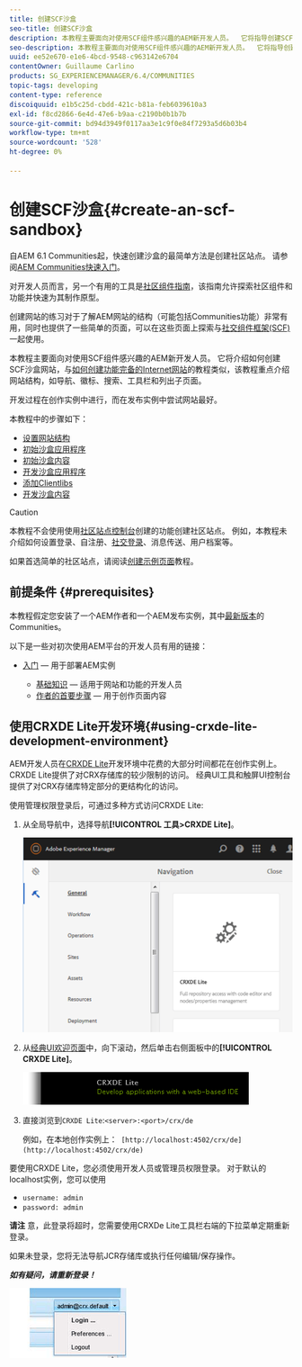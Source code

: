 ```yaml
---
title: 创建SCF沙盒
seo-title: 创建SCF沙盒
description: 本教程主要面向对使用SCF组件感兴趣的AEM新开发人员。  它将指导创建SCF沙盒站点
seo-description: 本教程主要面向对使用SCF组件感兴趣的AEM新开发人员。  它将指导创建SCF沙盒站点
uuid: ee52e670-e1e6-4bcd-9548-c963142e6704
contentOwner: Guillaume Carlino
products: SG_EXPERIENCEMANAGER/6.4/COMMUNITIES
topic-tags: developing
content-type: reference
discoiquuid: e1b5c25d-cbdd-421c-b81a-feb6039610a3
exl-id: f8cd2866-6e4d-47e6-b9aa-c2190b0b1b7b
source-git-commit: bd94d3949f0117aa3e1c9f0e84f7293a5d6b03b4
workflow-type: tm+mt
source-wordcount: '528'
ht-degree: 0%

---
```


# 创建SCF沙盒{#create-an-scf-sandbox}


自AEM 6.1 Communities起，快速创建沙盒的最简单方法是创建社区站点。 请参阅[AEM Communities快速入门](getting-started.md)。

对开发人员而言，另一个有用的工具是[社区组件指南](components-guide.md)，该指南允许探索社区组件和功能并快速为其制作原型。

创建网站的练习对于了解AEM网站的结构（可能包括Communities功能）非常有用，同时也提供了一些简单的页面，可以在这些页面上探索与[社交组件框架(SCF)](scf.md)一起使用。

本教程主要面向对使用SCF组件感兴趣的AEM新开发人员。 它将介绍如何创建SCF沙盒网站，与[如何创建功能完备的Internet网站](../../help/sites-developing/website.md)的教程类似，该教程重点介绍网站结构，如导航、徽标、搜索、工具栏和列出子页面。

开发过程在创作实例中进行，而在发布实例中尝试网站最好。

本教程中的步骤如下：

* [设置网站结构](setup-website.md)
* [初始沙盒应用程序](initial-app.md)
* [初始沙盒内容](initial-content.md)
* [开发沙盒应用程序](develop-app.md)
* [添加Clientlibs](add-clientlibs.md)
* [开发沙盒内容](develop-content.md)

>[!CAUTION]
>
>本教程不会使用使用[社区站点控制台](sites-console.md)创建的功能创建社区站点。 例如，本教程未介绍如何设置登录、自注册、[社交登录](social-login.md)、消息传送、用户档案等。
>
>如果首选简单的社区站点，请阅读[创建示例页面](create-sample-page.md)教程。

## 前提条件 {#prerequisites}

本教程假定您安装了一个AEM作者和一个AEM发布实例，其中[最新版本](deploy-communities.md#latest-releases)的Communities。

以下是一些对初次使用AEM平台的开发人员有用的链接：

* [入门](../../help/sites-deploying/deploy.md#getting-started)  — 用于部署AEM实例

   * [基础知识](../../help/sites-developing/the-basics.md)  — 适用于网站和功能的开发人员
   * [作者的首要步骤](../../help/sites-authoring/first-steps.md)  — 用于创作页面内容

## 使用CRXDE Lite开发环境{#using-crxde-lite-development-environment}

AEM开发人员在[CRXDE Lite](../../help/sites-developing/developing-with-crxde-lite.md)开发环境中花费的大部分时间都花在创作实例上。 CRXDE Lite提供了对CRX存储库的较少限制的访问。 经典UI工具和触屏UI控制台提供了对CRX存储库特定部分的更结构化的访问。

使用管理权限登录后，可通过多种方式访问CRXDE Lite:

1. 从全局导航中，选择导航&#x200B;**[!UICONTROL 工具>CRXDE Lite]**。

   ![chlimage_1-350](assets/chlimage_1-350.png)

2. 从[经典UI欢迎页面](http://localhost:4502/welcome.html)中，向下滚动，然后单击右侧面板中的&#x200B;**[!UICONTROL CRXDE Lite]**。

   ![chlimage_1-351](assets/chlimage_1-351.png)

3. 直接浏览到`CRXDE Lite`:`<server>:<port>/crx/de`

   例如，在本地创作实例上：` [http://localhost:4502/crx/de](http://localhost:4502/crx/de)`

要使用CRXDE Lite，您必须使用开发人员或管理员权限登录。 对于默认的localhost实例，您可以使用

* `username: admin`
* `password: admin`


**请注** 意，此登录将超时，您需要使用CRXDe Lite工具栏右端的下拉菜单定期重新登录。

如果未登录，您将无法导航JCR存储库或执行任何编辑/保存操作。

***如有疑问，请重新登录！***

![chlimage_1-352](assets/chlimage_1-352.png)

